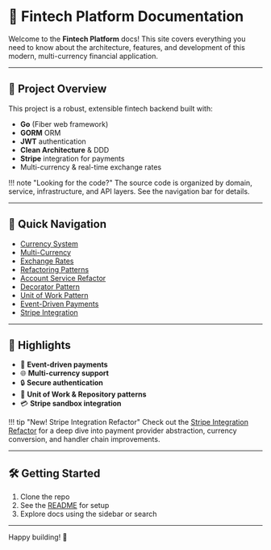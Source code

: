 # 🏦 Fintech Platform Documentation

Welcome to the **Fintech Platform** docs! This site covers everything you need to know about the architecture, features, and development of this modern, multi-currency financial application.

---

## 🏁 Project Overview

This project is a robust, extensible fintech backend built with:

- **Go** (Fiber web framework)
- **GORM** ORM
- **JWT** authentication
- **Clean Architecture** & DDD
- **Stripe** integration for payments
- Multi-currency & real-time exchange rates

!!! note "Looking for the code?"
    The source code is organized by domain, service, infrastructure, and API layers. See the navigation bar for details.

---

## 🧭 Quick Navigation

- [Currency System](currency/currency-system.md)
- [Multi-Currency](currency/multi-currency.md)
- [Exchange Rates](currency/exchange-rates.md)
- [Refactoring Patterns](refactoring/patterns.md)
- [Account Service Refactor](refactoring/account-service.md)
- [Decorator Pattern](refactoring/decorator-pattern.md)
- [Unit of Work Pattern](refactoring/uow-pattern.md)
- [Event-Driven Payments](payments/event-driven-payments.md)
- [Stripe Integration](payments/stripe-integration.md)

---

## 📝 Highlights

- 🔄 **Event-driven payments**
- 🌐 **Multi-currency support**
- 🔒 **Secure authentication**
- 🧰 **Unit of Work & Repository patterns**
- 💳 **Stripe sandbox integration**

!!! tip "New! Stripe Integration Refactor"
    Check out the [Stripe Integration Refactor](payments/stripe-integration.md) for a deep dive into payment provider abstraction, currency conversion, and handler chain improvements.

---

## 🛠️ Getting Started

1. Clone the repo
2. See the [README](https://github.com/your-org/fintech#readme) for setup
3. Explore docs using the sidebar or search

---

Happy building! 🎉
